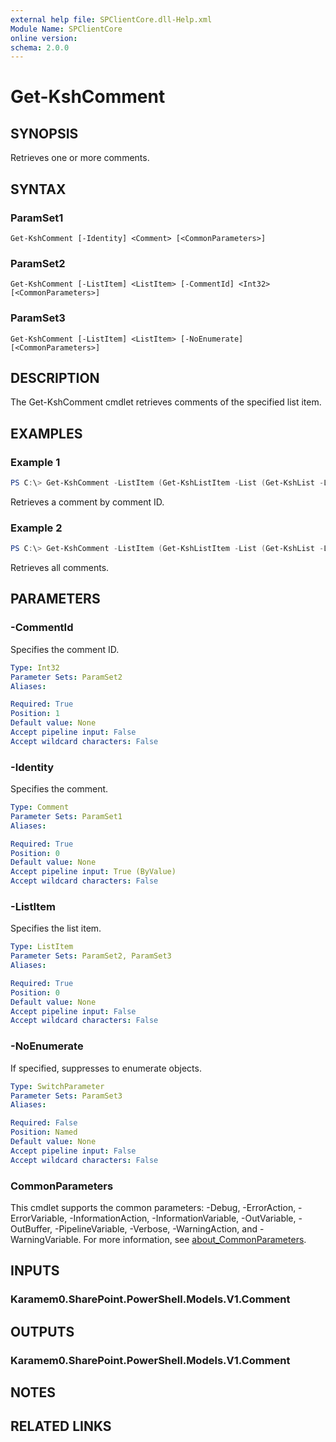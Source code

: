 ```yaml
---
external help file: SPClientCore.dll-Help.xml
Module Name: SPClientCore
online version:
schema: 2.0.0
---
```


# Get-KshComment

## SYNOPSIS
Retrieves one or more comments.

## SYNTAX

### ParamSet1
```
Get-KshComment [-Identity] <Comment> [<CommonParameters>]
```

### ParamSet2
```
Get-KshComment [-ListItem] <ListItem> [-CommentId] <Int32> [<CommonParameters>]
```

### ParamSet3
```
Get-KshComment [-ListItem] <ListItem> [-NoEnumerate] [<CommonParameters>]
```

## DESCRIPTION
The Get-KshComment cmdlet retrieves comments of the specified list item.

## EXAMPLES

### Example 1
```powershell
PS C:\> Get-KshComment -ListItem (Get-KshListItem -List (Get-KshList -ListTitle 'Site Pages') -ItemId 1) -CommentId 1
```

Retrieves a comment by comment ID.

### Example 2
```powershell
PS C:\> Get-KshComment -ListItem (Get-KshListItem -List (Get-KshList -ListTitle 'Site Pages') -ItemId 1)
```

Retrieves all comments.

## PARAMETERS

### -CommentId
Specifies the comment ID.

```yaml
Type: Int32
Parameter Sets: ParamSet2
Aliases:

Required: True
Position: 1
Default value: None
Accept pipeline input: False
Accept wildcard characters: False
```

### -Identity
Specifies the comment.

```yaml
Type: Comment
Parameter Sets: ParamSet1
Aliases:

Required: True
Position: 0
Default value: None
Accept pipeline input: True (ByValue)
Accept wildcard characters: False
```

### -ListItem
Specifies the list item.

```yaml
Type: ListItem
Parameter Sets: ParamSet2, ParamSet3
Aliases:

Required: True
Position: 0
Default value: None
Accept pipeline input: False
Accept wildcard characters: False
```

### -NoEnumerate
If specified, suppresses to enumerate objects.

```yaml
Type: SwitchParameter
Parameter Sets: ParamSet3
Aliases:

Required: False
Position: Named
Default value: None
Accept pipeline input: False
Accept wildcard characters: False
```

### CommonParameters
This cmdlet supports the common parameters: -Debug, -ErrorAction, -ErrorVariable, -InformationAction, -InformationVariable, -OutVariable, -OutBuffer, -PipelineVariable, -Verbose, -WarningAction, and -WarningVariable. For more information, see [about_CommonParameters](http://go.microsoft.com/fwlink/?LinkID=113216).

## INPUTS

### Karamem0.SharePoint.PowerShell.Models.V1.Comment

## OUTPUTS

### Karamem0.SharePoint.PowerShell.Models.V1.Comment

## NOTES

## RELATED LINKS

